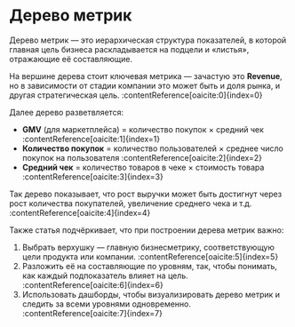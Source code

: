 # Дерево метрик

Дерево метрик — это иерархическая структура показателей, в которой главная цель бизнеса раскладывается на подцели и «листья», отражающие её составляющие.  

На вершине дерева стоит ключевая метрика — зачастую это **Revenue**, но в зависимости от стадии компании это может быть и доля рынка, и другая стратегическая цель. :contentReference[oaicite:0]{index=0}  

Далее дерево разветвляется:

- **GMV** (для маркетплейса) = количество покупок × средний чек :contentReference[oaicite:1]{index=1}  
- **Количество покупок** = количество пользователей × среднее число покупок на пользователя :contentReference[oaicite:2]{index=2}  
- **Средний чек** = количество товаров в чеке × стоимость товара :contentReference[oaicite:3]{index=3}  

Так дерево показывает, что рост выручки может быть достигнут через рост количества покупателей, увеличение среднего чека и т.д. :contentReference[oaicite:4]{index=4}  

Также статья подчёркивает, что при построении дерева метрик важно:

1. Выбрать верхушку — главную бизнес­метрику, соответствующую цели продукта или компании. :contentReference[oaicite:5]{index=5}  
2. Разложить её на составляющие по уровням, так, чтобы понимать, как каждый под­показатель влияет на цель. :contentReference[oaicite:6]{index=6}  
3. Использовать дашборды, чтобы визуализировать дерево метрик и следить за всеми уровнями одновременно. :contentReference[oaicite:7]{index=7}  

